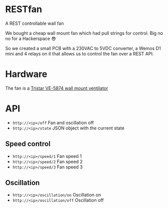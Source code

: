 # RESTfan

A REST controllable wall fan

We bought a cheap wall mount fan which had pull strings for control. Big no no for a Hackerspace :sunglasses:

So we created a small PCB with a 230VAC to 5VDC converter, a Wemos D1 mini and 4 relays on it that allows us to control the fan over a REST API.

# Hardware

The fan is a [Tristar VE-5874 wall mount ventilator](https://www.tristar.eu/de-de/tristar-ve-5874-wandventilator-ve--5874)

# API

- `http://<ip>/off` Fan and oscillation off
- `http://<ip>/state` JSON object with the current state

## Speed control

 - `http://<ip>/speed/1` Fan speed 1
 - `http://<ip>/speed/2` Fan speed 2
 - `http://<ip>/speed/3` Fan speed 3

## Oscillation

 - `http://<ip>/oscillation/on` Oscillation on
 - `http://<ip>/oscillation/off` Oscillation off
 
 
